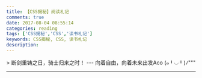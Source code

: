 ```yaml
---
title: 【CSS揭秘】阅读札记
comments: true
date: 2017-08-04 08:55:14
categories: reading
tags: ['CSS揭秘','CSS','读书札记']
keywords: CSS揭秘, CSS, 读书札记
description:
---
```

<link href="https://afeld.github.io/emoji-css/emoji.css" rel="stylesheet">
> 断剑重铸之日，骑士归来之时！   --- 向着自由，向着未来出发Aco (๑╹◡╹)ﾉ"""

---
